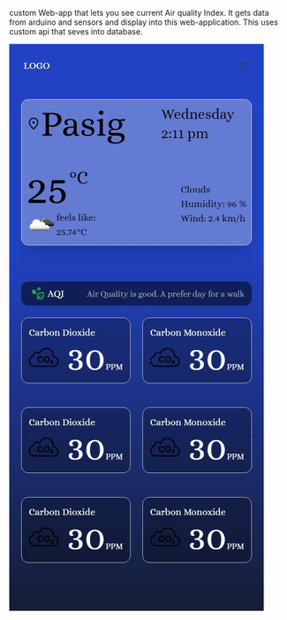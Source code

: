custom Web-app that lets you see current Air quality Index. It gets data from arduino and sensors and display into this web-application. This uses custom api that seves into database. 

<img src="frontend/img/app.jpeg" alt="Italian Trulli">
